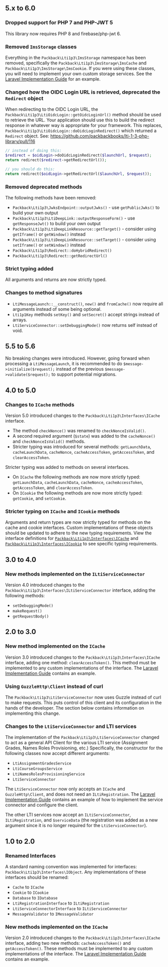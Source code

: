 ## 5.x to 6.0

### Dropped support for PHP 7 and PHP-JWT 5

This library now requires PHP 8 and firebase/php-jwt 6.

### Removed `ImsStorage` classes

Everything in the `Packback\Lti1p3\ImsStorage` namespace has been removed, specifically the `Packback\Lti1p3\ImsStorage\ImsCache` and `Packback\Lti1p3\ImsStorage\ImsCookie`. If you were using these classes, you will need to implement your own custom storage services. See the [Laravel Implementation Guide](https://github.com/packbackbooks/lti-1-3-php-library/wiki/Laravel-Implementation-Guide#sample-data-store-implementations) for an example.

### Changed how the OIDC Login URL is retrieved, deprecated the `Redirect` object

When redirecting to the OIDC Login URL, the `Packback\Lti1p3\LtiOidcLogin::getOidcLoginUrl()` method should be used to retrieve the URL. Your application should use this to build the redirect response in whatever way is appropriate for your framework. This replaces, `Packback\Lti1p3\LtiOidcLogin::doOidcLoginRedirect()` which returned a `Redirect` object. See: https://github.com/packbackbooks/lti-1-3-php-library/pull/116

```php
// instead of doing this:
$redirect = $oidLogin->doOidcLoginRedirect($launchUrl, $request);
return redirect($redirect->getRedirectUrl());

// you should do this:
return redirect($oidLogin->getRedirectUrl($launchUrl, $request));
```

### Removed deprecated methods

The following methods have been removed:

* `Packback\Lti1p3\JwksEndpoint::outputJwks()` - use `getPublicJwks()` to build your own output
* `Packback\Lti1p3\LtiDeepLink::outputResponseForm()` - use `getResponseJwt()` to build your own output
* `Packback\Lti1p3\LtiDeepLinkResource::getTarget()` - consider using `getIframe()` or `getWindow()` instead
* `Packback\Lti1p3\LtiDeepLinkResource::setTarget()` - consider using `setIframe()` or `setWindow()` instead
* `Packback\Lti1p3\Redirect::doHybridRedirect()`
* `Packback\Lti1p3\Redirect::getRedirectUrl()`

### Strict typing added

All arguments and returns are now strictly typed.

### Changes to method signatures

* `LtiMessageLaunch::__construct()`, `new()` and `fromCache()` now require all arguments instead of some being optional.
* `Lti1p1Key` methods `setKey()` and `setSecret()` accept strings instead of arrays.
* `LtiServiceConnector::setDebuggingMode()` now returns self instead of void.

## 5.5 to 5.6

No breaking changes were introduced. However, going forward when processing a `LtiMessageLaunch`, it is recommended to do `$message->initialize($request);` instead of the previous `$message->validate($request);` to support potential migrations.

## 4.0 to 5.0

### Changes to `ICache` methods

Version 5.0 introduced changes to the `Packback\Lti1p3\Interfaces\ICache` interface.

* The method `checkNonce()` was renamed to `checkNonceIsValid()`.
* A second required argument (`$state`) was added to the `cacheNonce()` and `checkNonceIsValid()` methods.
* Stricter typing was introduced for several methods: `getLaunchData`, `cacheLaunchData`, `cacheNonce`, `cacheAccessToken`, `getAccessToken`, and `clearAccessToken`.

Stricter typing was added to methods on several interfaces.

* On `ICache` the following methods are now more strictly typed: `getLaunchData`, `cacheLaunchData`, `cacheNonce`, `cacheAccessToken`, `getAccessToken`, and `clearAccessToken`.
* On `ICookie` the following methods are now more strictly typed: `getCookie`, and `setCookie`.

### Stricter typing on `ICache` and `ICookie` methods

Arguments and return types are now strictly typed for methods on the cache and cookie interfaces. Custom implementations of these objects should be updated to adhere to the new typing requirements. View the interface definitions for [`Packback\Lti1p3\Interfaces\ICache`](https://github.com/packbackbooks/lti-1-3-php-library/blob/master/src/Interfaces/ICache.php) and [`Packback\Lti1p3\Interfaces\ICookie`](https://github.com/packbackbooks/lti-1-3-php-library/blob/master/src/Interfaces/ICookie.php) to see specific typing requirements.

## 3.0 to 4.0

### New methods implemented on the `ILtiServiceConnector`

Version 4.0 introduced changes to the `Packback\Lti1p3\Interfaces\ILtiServiceConnector` interface, adding the following methods:

* `setDebuggingMode()`
* `makeRequest()`
* `getRequestBody()`

## 2.0 to 3.0

### New method implemented on the `ICache`

Version 3.0 introduced changes to the `Packback\Lti1p3\Interfaces\ICache` interface, adding one method: `clearAccessToken()`. This method must be implemented to any custom implementations of the interface. The [Laravel Implementation Guide](https://github.com/packbackbooks/lti-1-3-php-library/wiki/Laravel-Implementation-Guide#cache) contains an example.

### Using `GuzzleHttp\Client` instead of curl

The `Packback\Lti1p3\LtiServiceConnector` now uses Guzzle instead of curl to make requests. This puts control of this client and its configuration in the hands of the developer. The section below contains information on implementing this change.

### Changes to the `LtiServiceConnector` and LTI services

The implementation of the `Packback\Lti1p3\LtiServiceConnector` changed to act as a general API Client for the various LTI service (Assignment Grades, Names Roles Provisioning, etc.) Specifically, the constructor for the following classes now accept different arguments:

* `LtiAssignmentGradesService`
* `LtiCourseGroupsService`
* `LtiNamesRolesProvisioningService`
* `LtiServiceConnector`

The `LtiServiceConnector` now only accepts an `ICache` and `GuzzleHttp\Client`, and does not need an `ILtiRegistration`. The [Laravel Implementation Guide](https://github.com/packbackbooks/lti-1-3-php-library/wiki/Laravel-Implementation-Guide#installation) contains an example of how to implement the service connector and configure the client.

The other LTI services now accept an `ILtiServiceConnector`, `ILtiRegistration`, and `$serviceData` (the registration was added as a new argument since it is no longer required for the `LtiServiceConnector`).

## 1.0 to 2.0

### Renamed Interfaces

A standard naming convention was implemented for interfaces: `Packback\Lti1p3\Interfaces\IObject`. Any implementations of these interfaces should be renamed:

* `Cache` to `ICache`
* `Cookie` to `ICookie`
* `Database` to `IDatabase`
* `LtiRegistrationInterface` to `ILtiRegistration`
* `LtiServiceConnectorInterface` to `ILtiServiceConnector`
* `MessageValidator` to `IMessageValidator`

### New methods implemented on the `ICache`

Version 2.0 introduced changes to the `Packback\Lti1p3\Interfaces\ICache` interface, adding two new methods: `cacheAccessToken()` and `getAccessToken()`. These methods must be implemented to any custom implementations of the interface. The [Laravel Implementation Guide](https://github.com/packbackbooks/lti-1-3-php-library/wiki/Laravel-Implementation-Guide#cache) contains an example.
